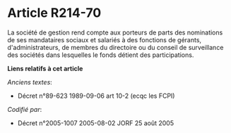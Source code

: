 # Article R214-70

La société de gestion rend compte aux porteurs de parts des nominations de ses mandataires sociaux et salariés à des
fonctions de gérants, d'administrateurs, de membres du directoire ou du conseil de surveillance des sociétés dans lesquelles
le fonds détient des participations.

**Liens relatifs à cet article**

_Anciens textes_:

  - Décret n°89-623 1989-09-06 art 10-2 (ecqc les FCPI)

_Codifié par_:

  - Décret n°2005-1007 2005-08-02 JORF 25 août 2005
